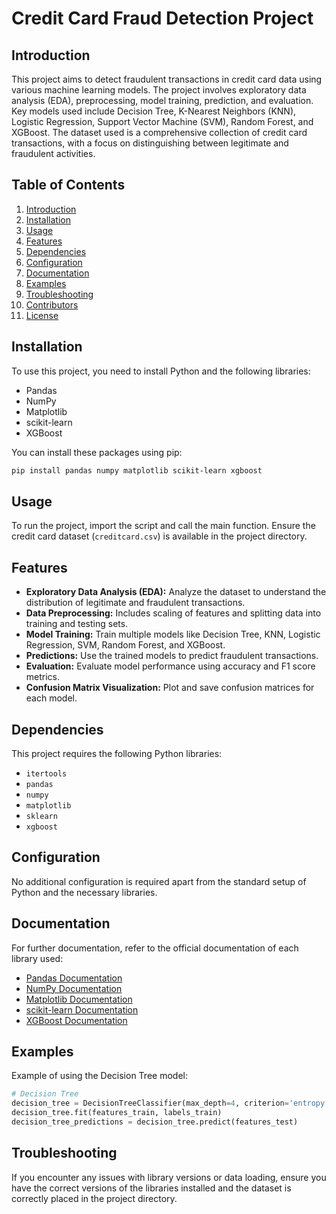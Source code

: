 
# Credit Card Fraud Detection Project

## Introduction

This project aims to detect fraudulent transactions in credit card data using various machine learning models. The project involves exploratory data analysis (EDA), preprocessing, model training, prediction, and evaluation. Key models used include Decision Tree, K-Nearest Neighbors (KNN), Logistic Regression, Support Vector Machine (SVM), Random Forest, and XGBoost. The dataset used is a comprehensive collection of credit card transactions, with a focus on distinguishing between legitimate and fraudulent activities.

## Table of Contents
1. [Introduction](#introduction)
2. [Installation](#installation)
3. [Usage](#usage)
4. [Features](#features)
5. [Dependencies](#dependencies)
6. [Configuration](#configuration)
7. [Documentation](#documentation)
8. [Examples](#examples)
9. [Troubleshooting](#troubleshooting)
10. [Contributors](#contributors)
11. [License](#license)

## Installation

To use this project, you need to install Python and the following libraries:
- Pandas
- NumPy
- Matplotlib
- scikit-learn
- XGBoost

You can install these packages using pip:

```bash
pip install pandas numpy matplotlib scikit-learn xgboost
```

## Usage

To run the project, import the script and call the main function. Ensure the credit card dataset (`creditcard.csv`) is available in the project directory.

## Features

- **Exploratory Data Analysis (EDA):** Analyze the dataset to understand the distribution of legitimate and fraudulent transactions.
- **Data Preprocessing:** Includes scaling of features and splitting data into training and testing sets.
- **Model Training:** Train multiple models like Decision Tree, KNN, Logistic Regression, SVM, Random Forest, and XGBoost.
- **Predictions:** Use the trained models to predict fraudulent transactions.
- **Evaluation:** Evaluate model performance using accuracy and F1 score metrics.
- **Confusion Matrix Visualization:** Plot and save confusion matrices for each model.

## Dependencies

This project requires the following Python libraries:
- `itertools`
- `pandas`
- `numpy`
- `matplotlib`
- `sklearn`
- `xgboost`

## Configuration

No additional configuration is required apart from the standard setup of Python and the necessary libraries.

## Documentation

For further documentation, refer to the official documentation of each library used:
- [Pandas Documentation](https://pandas.pydata.org/docs/)
- [NumPy Documentation](https://numpy.org/doc/)
- [Matplotlib Documentation](https://matplotlib.org/stable/contents.html)
- [scikit-learn Documentation](https://scikit-learn.org/stable/documentation.html)
- [XGBoost Documentation](https://xgboost.readthedocs.io/en/latest/)

## Examples

Example of using the Decision Tree model:

```python
# Decision Tree
decision_tree = DecisionTreeClassifier(max_depth=4, criterion='entropy')
decision_tree.fit(features_train, labels_train)
decision_tree_predictions = decision_tree.predict(features_test)
```

## Troubleshooting

If you encounter any issues with library versions or data loading, ensure you have the correct versions of the libraries installed and the dataset is correctly placed in the project directory.

